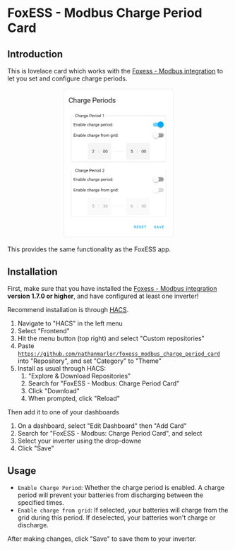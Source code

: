 # FoxESS - Modbus Charge Period Card

## Introduction

This is lovelace card which works with the [Foxess - Modbus integration](https://github.com/nathanmarlor/foxess_modbus/) to let you set and configure charge periods.

<p align="center">
    <img src="images/overview.png" width="50%"/>
</p>

This provides the same functionality as the FoxESS app.

## Installation

First, make sure that you have installed the [Foxess - Modbus integration](https://github.com/nathanmarlor/foxess_modbus/) **version 1.7.0 or higher**, and have configured at least one inverter!

Recommend installation is through [HACS](https://hacs.xyz/).

1. Navigate to "HACS" in the left menu
2. Select "Frontend"
3. Hit the menu button (top right) and select "Custom repositories"
4. Paste [`https://github.com/nathanmarlor/foxess_modbus_charge_period_card`](https://github.com/nathanmarlor/foxess_modbus_charge_period_card) into "Repository", and set "Category" to "Theme"
5. Install as usual through HACS:
    1. "Explore & Download Repositories"
    2. Search for "FoxESS - Modbus: Charge Period Card"
    3. Click "Download"
    4. When prompted, click "Reload"

Then add it to one of your dashboards

1. On a dashboard, select "Edit Dashboard" then "Add Card"
2. Search for "FoxESS - Modbus: Charge Period Card", and select
3. Select your inverter using the drop-downe
4. Click "Save"

## Usage

* `Enable Charge Period`: Whether the charge period is enabled. A charge period will prevent your batteries from discharging between the specified times.
* `Enable charge from grid`: If selected, your batteries will charge from the grid during this period. If deselected, your batteries won't charge or discharge.

After making changes, click "Save" to save them to your inverter.
